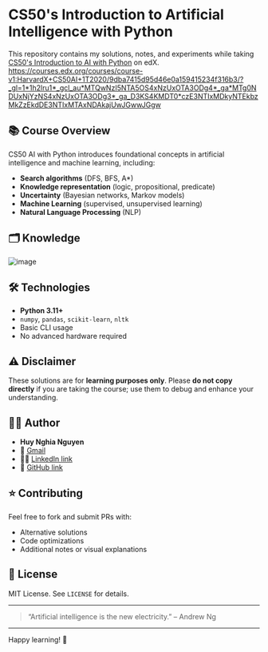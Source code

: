 # CS50's Introduction to Artificial Intelligence with Python

This repository contains my solutions, notes, and experiments while taking [CS50's Introduction to AI with Python](https://cs50.harvard.edu/ai/) on edX.
https://courses.edx.org/courses/course-v1:HarvardX+CS50AI+1T2020/9dba7415d95d46e0a159415234f316b3/?_gl=1*1h2lru1*_gcl_au*MTQwNzI5NTA5OS4xNzUxOTA3ODg4*_ga*MTg0NDUxNjYzNS4xNzUxOTA3ODg3*_ga_D3KS4KMDT0*czE3NTIxMDkyNTEkbzMkZzEkdDE3NTIxMTAxNDAkajUwJGwwJGgw

## 📚 Course Overview

CS50 AI with Python introduces foundational concepts in artificial intelligence and machine learning, including:

- **Search algorithms** (DFS, BFS, A*)
- **Knowledge representation** (logic, propositional, predicate)
- **Uncertainty** (Bayesian networks, Markov models)
- **Machine Learning** (supervised, unsupervised learning)
- **Natural Language Processing** (NLP)

## 🗂️ Knowledge
![image](https://github.com/user-attachments/assets/9ba7bd2d-a626-40f8-b877-75e8c2adfe81)

## 🛠️ Technologies

- **Python 3.11+**
- `numpy`, `pandas`, `scikit-learn`, `nltk`
- Basic CLI usage
- No advanced hardware required

## ⚠️ Disclaimer

These solutions are for **learning purposes only**. Please **do not copy directly** if you are taking the course; use them to debug and enhance your understanding.

## 🧑‍💻 Author

- **Huy Nghia Nguyen**
- 📧 [Gmail](huynghia05012007@gmail.com)
- 👨‍💻 [LinkedIn link](https://www.linkedin.com/in/huy-nghia-nguyen-501010333/)
- 💼 [GitHub link](https://github.com/trongnghia2007)

## ⭐️ Contributing

Feel free to fork and submit PRs with:
- Alternative solutions
- Code optimizations
- Additional notes or visual explanations

## 📜 License

MIT License. See `LICENSE` for details.

---

> “Artificial intelligence is the new electricity.” – Andrew Ng

---

Happy learning! 🚀
